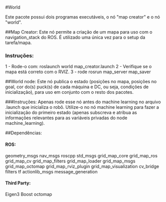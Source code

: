 #World

Este pacote possui dois programas executáveis, o nó "map creator" e o nó "world".

##Map Creator:
Este nó permite a criação de um mapa para uso com o navigation_stack do ROS. É utilizado uma única vez para o setup da tarefa/mapa.
### Instruções:
1 - Rode-o com: roslaunch world map_creator.launch
2 - Verifique se o mapa está correto com o RVIZ.
3 - rode rosrun map_server map_saver

##World node:
Este nó publica o estado (posições no mapa, posições no goal, cor do(s) puck(s) de cada máquina e DC, ou seja, condições de inicialização), para uso em conjunto com o resto dos pacotes.

###Instruções:
Apenas rode esse nó antes do machine learning no arquivo .launch que inicializa o robô.
Utilize-o no nó machine learning para fazer a inicialização do primeiro estado
(apenas subscreva e atribua as informações relevantes para as variáveis privadas do node machine_learning).

##Dependências:
#### ROS:
  geometry_msgs
  nav_msgs
  roscpp
  std_msgs
  grid_map_core
  grid_map_ros
  grid_map_cv
  grid_map_filters
  grid_map_loader
  grid_map_msgs
  grid_map_octomap
  grid_map_rviz_plugin
  grid_map_visualization
  cv_bridge
  filters
  tf
  actionlib_msgs
  message_generation

#### Third Party:

Eigen3
Boost
octomap

